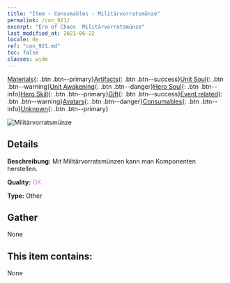 ```yaml
---
title: "Item - Consumables - Militärvorratsmünze"
permalink: /con_921/
excerpt: "Era of Chaos  Militärvorratsmünze"
last_modified_at: 2021-06-22
locale: de
ref: "con_921.md"
toc: false
classes: wide
---
```

 [Materials](/ItemsDE/){: .btn .btn--primary}[Artifacts](/ItemsDE/Artifacts/){: .btn .btn--success}[Unit Soul](/ItemsDE/UnitSoul/){: .btn .btn--warning}[Unit Awakening](/ItemsDE/UnitAwakening/){: .btn .btn--danger}[Hero Soul](/ItemsDE/HeroSoul/){: .btn .btn--info}[Hero Skill](/ItemsDE/HeroSkill/){: .btn .btn--primary}[Gift](/ItemsDE/Gift/){: .btn .btn--success}[Event related](/ItemsDE/Events/){: .btn .btn--warning}[Avatars](/ItemsDE/Avatars/){: .btn .btn--danger}[Consumables](/ItemsDE/Consumables/){: .btn .btn--info}[Unknown](/ItemsDE/Unknown/){: .btn .btn--primary}

 ![Militärvorratsmünze](/images/t/i_40009.png)

## Details
 **Beschreibung:** Mit Militärvorratsmünzen kann man Komponenten herstellen.

 **Quality:** <span style="color: #DA70D6">OK</span>

 **Type:** Other

## Gather

  None

## This item contains:

  None

